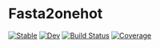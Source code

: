 # Fasta2onehot

[![Stable](https://img.shields.io/badge/docs-stable-blue.svg)](https://kchu25.github.io/Fasta2onehot.jl/stable/)
[![Dev](https://img.shields.io/badge/docs-dev-blue.svg)](https://kchu25.github.io/Fasta2onehot.jl/dev/)
[![Build Status](https://github.com/kchu25/Fasta2onehot.jl/actions/workflows/CI.yml/badge.svg?branch=main)](https://github.com/kchu25/Fasta2onehot.jl/actions/workflows/CI.yml?query=branch%3Amain)
[![Coverage](https://codecov.io/gh/kchu25/Fasta2onehot.jl/branch/main/graph/badge.svg)](https://codecov.io/gh/kchu25/Fasta2onehot.jl)
